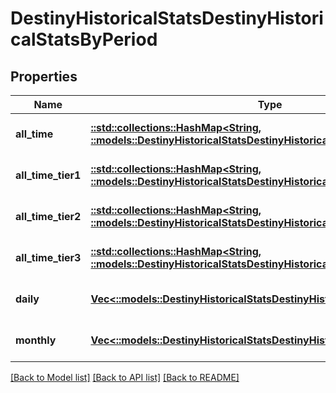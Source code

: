 # DestinyHistoricalStatsDestinyHistoricalStatsByPeriod

## Properties
Name | Type | Description | Notes
------------ | ------------- | ------------- | -------------
**all_time** | [**::std::collections::HashMap<String, ::models::DestinyHistoricalStatsDestinyHistoricalStatsValue>**](Destiny.HistoricalStats.DestinyHistoricalStatsValue.md) |  | [optional] [default to null]
**all_time_tier1** | [**::std::collections::HashMap<String, ::models::DestinyHistoricalStatsDestinyHistoricalStatsValue>**](Destiny.HistoricalStats.DestinyHistoricalStatsValue.md) |  | [optional] [default to null]
**all_time_tier2** | [**::std::collections::HashMap<String, ::models::DestinyHistoricalStatsDestinyHistoricalStatsValue>**](Destiny.HistoricalStats.DestinyHistoricalStatsValue.md) |  | [optional] [default to null]
**all_time_tier3** | [**::std::collections::HashMap<String, ::models::DestinyHistoricalStatsDestinyHistoricalStatsValue>**](Destiny.HistoricalStats.DestinyHistoricalStatsValue.md) |  | [optional] [default to null]
**daily** | [**Vec<::models::DestinyHistoricalStatsDestinyHistoricalStatsPeriodGroup>**](Destiny.HistoricalStats.DestinyHistoricalStatsPeriodGroup.md) |  | [optional] [default to null]
**monthly** | [**Vec<::models::DestinyHistoricalStatsDestinyHistoricalStatsPeriodGroup>**](Destiny.HistoricalStats.DestinyHistoricalStatsPeriodGroup.md) |  | [optional] [default to null]

[[Back to Model list]](../README.md#documentation-for-models) [[Back to API list]](../README.md#documentation-for-api-endpoints) [[Back to README]](../README.md)


